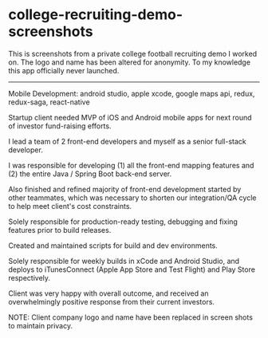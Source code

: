 # college-recruiting-demo-screenshots
This is screenshots from a private college football recruiting demo I worked on. The logo and name has been altered for anonymity. To my knowledge this app officially never launched.

---

Mobile Development: android studio, apple xcode, google maps api, redux, redux-saga, react-native

Startup client needed MVP of iOS and Android mobile apps for next round of investor fund-raising efforts.

I lead a team of 2 front-end developers and myself as a senior full-stack developer.

I was responsible for developing (1) all the front-end mapping features and (2) the entire Java / Spring Boot back-end server. 

Also finished and refined majority of front-end development started by other teammates, which was necessary to shorten our integration/QA cycle to help meet client's cost constraints.

Solely responsible for production-ready testing, debugging and fixing features prior to build releases. 

Created and maintained scripts for build and dev environments. 

Solely responsible for weekly builds in xCode and Android Studio, and deploys to iTunesConnect (Apple App Store and Test Flight) and Play Store respectively.

Client was very happy with overall outcome, and received an overwhelmingly positive response from their current investors.

NOTE: Client company logo and name have been replaced in screen shots to maintain privacy. 

